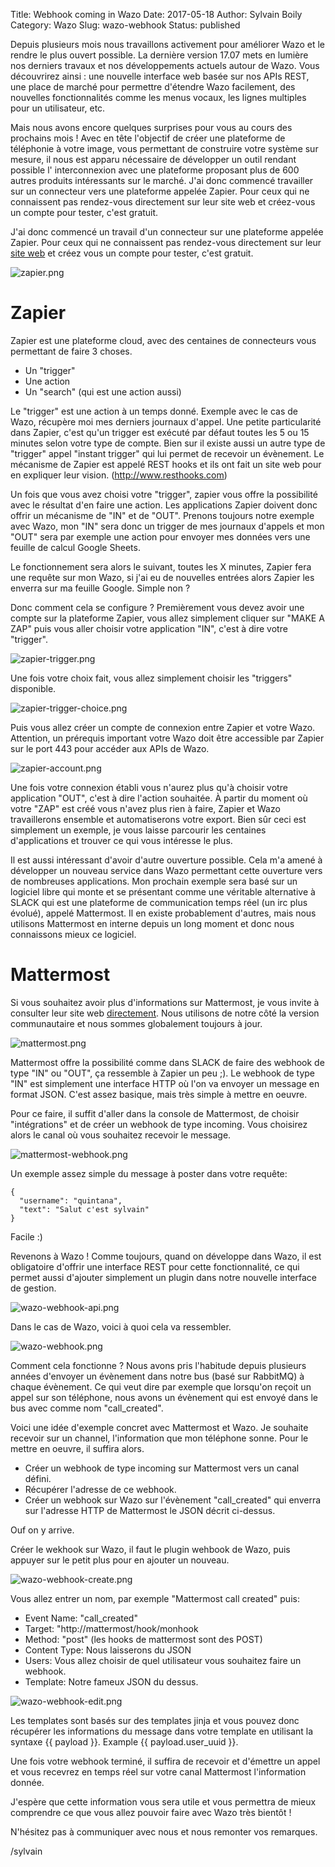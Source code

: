 Title: Webhook coming in Wazo
Date: 2017-05-18
Author: Sylvain Boily
Category: Wazo
Slug: wazo-webhook
Status: published

Depuis plusieurs mois nous travaillons activement pour améliorer Wazo et le rendre le plus ouvert possible. La dernière version 17.07 mets en lumière nos derniers travaux et nos développements actuels autour de Wazo.  Vous découvrirez ainsi : une nouvelle interface web basée sur nos APIs REST, une place de marché pour permettre d'étendre Wazo facilement, des nouvelles fonctionnalités comme les menus vocaux, les lignes multiples pour un utilisateur, etc.

Mais nous avons encore quelques surprises pour vous au cours des prochains mois ! Avec en tête l'objectif de créer une plateforme de téléphonie à votre image, vous permettant de construire votre système sur mesure, il nous est apparu nécessaire de développer un outil rendant possible l' interconnexion avec une plateforme proposant  plus de 600 autres produits intéressants sur le marché. J'ai donc commencé travailler sur un connecteur vers une plateforme appelée Zapier. Pour ceux qui ne connaissent pas rendez-vous directement sur leur site web et créez-vous un compte pour tester, c'est gratuit.

J'ai donc commencé un travail d'un connecteur sur une plateforme appelée Zapier. Pour ceux qui ne connaissent pas rendez-vous directement sur leur [site web](http://zapier.com) et créez vous un compte pour tester, c'est gratuit.

![zapier.png](/public/wazo-webhook/zapier.png "Zapier website")

# Zapier

Zapier est une plateforme cloud, avec des centaines de connecteurs vous permettant de faire 3 choses.

- Un "trigger"
- Une action
- Un "search" (qui est une action aussi)

Le "trigger" est une action à un temps donné. Exemple avec le cas de Wazo, récupère moi mes derniers journaux d'appel. Une petite particularité dans Zapier, c'est qu'un trigger est exécuté par défaut toutes les 5 ou 15 minutes selon votre type de compte. Bien sur il existe aussi un autre type de "trigger" appel "instant trigger" qui lui permet de recevoir un évènement. Le mécanisme de Zapier est appelé REST hooks et ils ont fait un site web pour en expliquer leur vision. (http://www.resthooks.com)

Un fois que vous avez choisi votre "trigger", zapier vous offre la possibilité avec le résultat d'en faire une action. Les applications Zapier doivent donc offrir un mécanisme de "IN" et de "OUT". Prenons toujours notre exemple avec Wazo, mon "IN" sera donc un trigger de mes journaux d'appels et mon "OUT" sera par exemple une action pour envoyer mes données vers une feuille de calcul Google Sheets.

Le fonctionnement sera alors le suivant, toutes les X minutes, Zapier fera une requête sur mon Wazo, si j'ai eu de nouvelles entrées alors Zapier les enverra sur ma feuille Google. Simple non ?

Donc comment cela se configure ? Premièrement vous devez avoir une compte sur la plateforme Zapier, vous allez simplement cliquer sur "MAKE A ZAP" puis vous aller choisir votre application "IN", c'est à dire votre "trigger".

![zapier-trigger.png](/public/wazo-webhook/zapier-trigger.png "Zapier trigger")

Une fois votre choix fait, vous allez simplement choisir les "triggers" disponible.

![zapier-trigger-choice.png](/public/wazo-webhook/zapier-trigger-choice.png "Zapier trigger choice")

Puis vous allez créer un compte de connexion entre Zapier et votre Wazo. Attention, un prérequis important votre Wazo doit être accessible par Zapier sur le port 443 pour accéder aux APIs de Wazo.

![zapier-account.png](/public/wazo-webhook/zapier-account.png "Zapier account")

Une fois votre connexion établi vous n'aurez plus qu'à choisir votre application "OUT", c'est à dire l'action souhaitée. À partir du moment où votre "ZAP" est créé vous n'avez plus rien à faire, Zapier et Wazo travaillerons ensemble et automatiserons votre export. Bien sûr ceci est simplement un exemple, je vous laisse parcourir les centaines d'applications et trouver ce qui vous intéresse le plus.

Il est aussi intéressant d'avoir d'autre ouverture possible. Cela m'a amené à développer un nouveau service dans Wazo permettant cette ouverture vers de nombreuses applications. Mon prochain exemple sera basé sur un logiciel libre qui monte et se présentant comme une véritable alternative à SLACK qui est une plateforme de communication temps réel (un irc plus évolué), appelé Mattermost. Il en existe probablement d'autres, mais nous utilisons Mattermost en interne depuis un long moment et donc nous connaissons mieux ce logiciel.

# Mattermost

Si vous souhaitez avoir plus d'informations sur Mattermost, je vous invite à consulter leur site web [directement](http://mattermost.org). Nous utilisons de notre côté la version communautaire et nous sommes globalement toujours à jour.

![mattermost.png](/public/wazo-webhook/mattermost.png "Mattermost screenshot")

Mattermost offre la possibilité comme dans SLACK de faire des webhook de type "IN" ou "OUT", ça ressemble à Zapier un peu ;). Le webhook de type "IN" est simplement une interface HTTP où l'on va envoyer un message en format JSON. C'est assez basique, mais très simple à mettre en oeuvre.

Pour ce faire, il suffit d'aller dans la console de Mattermost, de choisir "intégrations" et de créer un webhook de type incoming. Vous choisirez alors le canal où vous souhaitez recevoir le message.

![mattermost-webhook.png](/public/wazo-webhook/mattermost-webhook.png "Mattermost webhook")

Un exemple assez simple du message à poster dans votre requête:

    {
      "username": "quintana",
      "text": "Salut c'est sylvain"
    }


Facile :)


Revenons à Wazo ! Comme toujours, quand on développe dans Wazo, il est obligatoire d'offrir une interface REST pour cette fonctionnalité, ce qui permet aussi d'ajouter simplement un plugin dans notre nouvelle interface de gestion.

![wazo-webhook-api.png](/public/wazo-webhook/wazo-webhook-api.png "Wazo webhook API")

Dans le cas de Wazo, voici à quoi cela va ressembler.

![wazo-webhook.png](/public/wazo-webhook/wazo-webhook.png "Wazo webhook")

Comment cela fonctionne ? Nous avons pris l'habitude depuis plusieurs années d'envoyer un évènement dans notre bus (basé sur RabbitMQ) à chaque évènement. Ce qui veut dire par exemple que lorsqu'on reçoit un appel sur son téléphone, nous avons un évènement qui est envoyé dans le bus avec comme nom "call_created".

Voici une idée d'exemple concret avec Mattermost et Wazo. Je souhaite recevoir sur un channel, l'information que mon téléphone sonne. Pour le mettre en oeuvre, il suffira alors.

- Créer un webhook de type incoming sur Mattermost vers un canal défini.
- Récupérer l'adresse de ce webhook.
- Créer un webhook sur Wazo sur l'évènement "call_created" qui enverra sur l'adresse HTTP de Mattermost le JSON décrit ci-dessus.

Ouf on y arrive.

Créer le wekhook sur Wazo, il faut le plugin wehbook de Wazo, puis appuyer sur le petit plus pour en ajouter un nouveau.

![wazo-webhook-create.png](/public/wazo-webhook/wazo-webhook-create.png "Wazo webhook create")

Vous allez entrer un nom, par exemple "Mattermost call created" puis:

- Event Name: "call_created"
- Target: "http://mattermost/hook/monhook
- Method: "post" (les hooks de mattermost sont des POST)
- Content Type: Nous laisserons du JSON
- Users: Vous allez choisir de quel utilisateur vous souhaitez faire un webhook.
- Template: Notre fameux JSON du dessus.

![wazo-webhook-edit.png](/public/wazo-webhook/wazo-webhook-edit.png "Wazo webhook edit")

Les templates sont basés sur des templates jinja et vous pouvez donc récupérer les informations du message dans votre template en utilisant la syntaxe {{ payload }}. Example {{ payload.user_uuid }}.

Une fois votre webhook terminé, il suffira de recevoir et d'émettre un appel et vous recevrez en temps réel sur votre canal Mattermost l'information donnée.

J'espère que cette information vous sera utile et vous permettra de mieux comprendre ce que vous allez pouvoir faire avec Wazo très bientôt !

N'hésitez pas à communiquer avec nous et nous remonter vos remarques.

/sylvain
